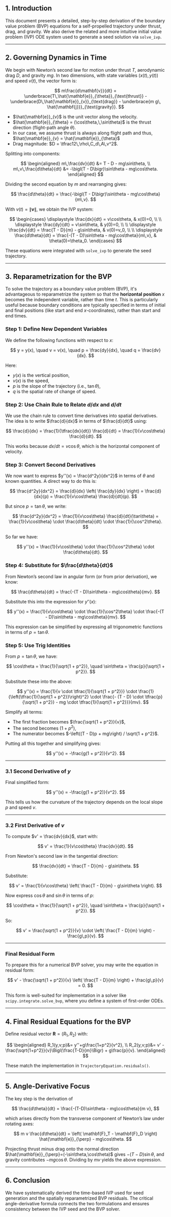 ## 1. Introduction

This document presents a detailed, step-by-step derivation of the boundary value problem (BVP) equations for a self-propelled trajectory under thrust, drag, and gravity. We also derive the related and more intuitive initial value problem (IVP) ODE system used to generate a seed solution via `solve_ivp`.

---

## 2. Governing Dynamics in Time

We begin with Newton’s second law for motion under thrust $T$, aerodynamic drag $D$, and gravity $mg$. In two dimensions, with state variables $(x(t),y(t))$ and speed $v(t)$, the vector form is:

$$
 m\frac{d\mathbf{v}}{dt} = \underbrace{T\,\hat{\mathbf{e}}_{\theta}}_{\text{thrust}} - \underbrace{D\,\hat{\mathbf{e}}_{v}}_{\text{drag}} - \underbrace{m g\, \hat{\mathbf{j}}}_{\text{gravity}}.
$$

* $\hat{\mathbf{e}}_{v}$ is the unit vector along the velocity.
* $\hat{\mathbf{e}}_{\theta} = (\cos\theta,\,\sin\theta)$ is the thrust direction (flight-path angle $\theta$).
* In our case, we assume thrust is always along flight path and thus, $\hat{\mathbf{e}}_{v} = \hat{\mathbf{e}}_{\theta}$
* Drag magnitude: $D = \tfrac12\,\rho\,C_d\,A\,v^2$.

Splitting into components:

$$
\begin{aligned}
 m\,\frac{dv}{dt} &= T - D - mg\sin\theta, \\
 m\,v\,\frac{d\theta}{dt} &= -\bigl(T - D\bigr)\sin\theta - mg\cos\theta.
\end{aligned}
$$

Dividing the second equation by $m$ and rearranging gives:

$$
 \frac{d\theta}{dt} = \frac{-\bigl(T - D\bigr)\sin\theta - mg\cos\theta}{m\,v}.
$$

With $v(t) = \|\mathbf{v}\|$, we obtain the IVP system:

$$
 \begin{cases}
 \displaystyle \frac{dx}{dt} = v\cos\theta, & x(0)=0, \\ \\
 \displaystyle \frac{dy}{dt} = v\sin\theta, & y(0)=0, \\ \\
 \displaystyle \frac{dv}{dt} = \frac{T - D}{m} - g\sin\theta, & v(0)=v_0, \\ \\
 \displaystyle \frac{d\theta}{dt} = \frac{-(T - D)\sin\theta - mg\cos\theta}{m\,v}, & \theta(0)=\theta_0.
 \end{cases}
$$

These equations were integrated with `solve_ivp` to generate the seed trajectory.

---

## 3. Reparametrization for the BVP

To solve the trajectory as a boundary value problem (BVP), it's advantageous to reparametrize the system so that the **horizontal position** $x$ becomes the independent variable, rather than time $t$. This is particularly useful because boundary conditions are typically specified in terms of initial and final positions (like start and end $x$-coordinates), rather than start and end times.

### Step 1: Define New Dependent Variables

We define the following functions with respect to $x$:

$$
y = y(x), \quad v = v(x), \quad p = \frac{dy}{dx}, \quad q = \frac{dv}{dx}.
$$

Here:
- $y(x)$ is the vertical position,
- $v(x)$ is the speed,
- $p$ is the slope of the trajectory (i.e., $\tan\theta$),
- $q$ is the spatial rate of change of speed.

### Step 2: Use Chain Rule to Relate $d/dx$ and $d/dt$

We use the chain rule to convert time derivatives into spatial derivatives. The idea is to write $\frac{d}{dx}$ in terms of $\frac{d}{dt}$ using:

$$
\frac{d}{dx} = \frac{1}{\tfrac{dx}{dt}} \frac{d}{dt} = \frac{1}{v\cos\theta} \frac{d}{dt}.
$$

This works because $dx/dt = v\cos\theta$, which is the horizontal component of velocity.

### Step 3: Convert Second Derivatives

We now want to express $y''(x) = \frac{d^2y}{dx^2}$ in terms of $\theta$ and known quantities. A direct way to do this is:

$$
\frac{d^2y}{dx^2} = \frac{d}{dx} \left( \frac{dy}{dx} \right)
= \frac{d}{dx}(p)
= \frac{1}{v\cos\theta} \frac{d}{dt}(p).
$$

But since $p = \tan\theta$, we write:

$$
\frac{d^2y}{dx^2} = \frac{1}{v\cos\theta} \frac{d}{dt}(\tan\theta)
= \frac{1}{v\cos\theta} \cdot \frac{d\theta}{dt} \cdot \frac{1}{\cos^2\theta}.
$$

So far we have:

$$
y''(x) = \frac{1}{v\cos\theta} \cdot \frac{1}{\cos^2\theta} \cdot \frac{d\theta}{dt}.
$$

### Step 4: Substitute for $\frac{d\theta}{dt}$

From Newton’s second law in angular form (or from prior derivation), we know:

$$
\frac{d\theta}{dt} = \frac{-(T - D)\sin\theta - mg\cos\theta}{mv}.
$$

Substitute this into the expression for $y''(x)$:

$$
y''(x) = \frac{1}{v\cos\theta} \cdot \frac{1}{\cos^2\theta} \cdot \frac{-(T - D)\sin\theta - mg\cos\theta}{mv}.
$$

This expression can be simplified by expressing all trigonometric functions in terms of $p = \tan\theta$.

### Step 5: Use Trig Identities

From $p = \tan\theta$, we have:

$$
\cos\theta = \frac{1}{\sqrt{1 + p^2}}, \quad
\sin\theta = \frac{p}{\sqrt{1 + p^2}}.
$$

Substitute these into the above:

$$
y''(x) = \frac{1}{v \cdot \tfrac{1}{\sqrt{1 + p^2}}} \cdot \frac{1}{\left(\tfrac{1}{\sqrt{1 + p^2}}\right)^2}
\cdot \frac{- (T - D) \cdot \tfrac{p}{\sqrt{1 + p^2}} - mg \cdot \tfrac{1}{\sqrt{1 + p^2}}}{mv}.
$$

Simplify all terms:

- The first fraction becomes $\frac{\sqrt{1 + p^2}}{v}$,
- The second becomes $(1 + p^2)$,
- The numerator becomes $-\left((T - D)p + mg\right) / \sqrt{1 + p^2}$.

Putting all this together and simplifying gives:

$$
y''(x) = -\frac{g(1 + p^2)}{v^2}.
$$

---

### 3.1 Second Derivative of $y$

Final simplified form:

$$
y''(x) = -\frac{g(1 + p^2)}{v^2}.
$$

This tells us how the curvature of the trajectory depends on the local slope $p$ and speed $v$.

---

### 3.2 First Derivative of $v$

To compute $v' = \frac{dv}{dx}$, start with:

$$
v' = \frac{1}{v\cos\theta} \frac{dv}{dt}.
$$

From Newton's second law in the tangential direction:

$$
\frac{dv}{dt} = \frac{T - D}{m} - g\sin\theta.
$$

Substitute:

$$
v' = \frac{1}{v\cos\theta} \left( \frac{T - D}{m} - g\sin\theta \right).
$$

Now express $\cos\theta$ and $\sin\theta$ in terms of $p$:

$$
\cos\theta = \frac{1}{\sqrt{1 + p^2}}, \quad \sin\theta = \frac{p}{\sqrt{1 + p^2}}.
$$

So:

$$
v' = \frac{\sqrt{1 + p^2}}{v} \cdot \left( \frac{T - D}{m} \right) - \frac{g\,p}{v}.
$$

---

### Final Residual Form

To prepare this for a numerical BVP solver, you may write the equation in residual form:

$$
v' - \frac{\sqrt{1 + p^2}}{v} \left( \frac{T - D}{m} \right) + \frac{g\,p}{v} = 0.
$$

This form is well-suited for implementation in a solver like `scipy.integrate.solve_bvp`, where you define a system of first-order ODEs.

---

## 4. Final Residual Equations for the BVP

Define residual vector $\mathbf{R} = (R_1,R_2)$ with:

$$
 \begin{aligned}
 R_1(y,v;p)&= y''+g\frac{1+p^2}{v^2}, \\
 R_2(y,v;p)&= v' - \frac{\sqrt{1+p^2}}{v}\Bigl(\frac{T-D}{m}\Bigr) + g\frac{p}{v}.
 \end{aligned}
$$

These match the implementation in `TrajectoryEquation.residuals()`.

---

## 5. Angle-Derivative Focus

The key step is the derivation of

$$
 \frac{d\theta}{dt} = \frac{-(T-D)\sin\theta - mg\cos\theta}{m v},
$$

which arises directly from the transverse component of Newton’s law under rotating axes:

$$
m v \frac{d\theta}{dt} = \left( \mathbf{F}_T - \mathbf{F}_D \right) \hat{\mathbf{e}}_{\perp} - mg\cos\theta.
$$

Projecting thrust minus drag onto the normal direction $\hat{\mathbf{e}}_{\perp}=(-\sin\theta,\cos\theta)$ gives $-(T-D)\sin\theta$, and gravity contributes $-mg\cos\theta$. Dividing by $m v$ yields the above expression.

---

## 6. Conclusion

We have systematically derived the time-based IVP used for seed generation and the spatially reparametrized BVP residuals. The critical angle-derivative formula connects the two formulations and ensures consistency between the IVP seed and the BVP solver.
